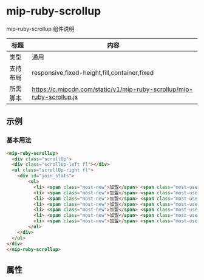# mip-ruby-scrollup

mip-ruby-scrollup 组件说明

标题|内容
----|----
类型|通用
支持布局|responsive,fixed-height,fill,container,fixed
所需脚本|https://c.mipcdn.com/static/v1/mip-ruby-scrollup/mip-ruby-scrollup.js

## 示例

### 基本用法
```html
<mip-ruby-scrollup>
  <div class="scrollUp">
  <div class="scrollUp-left fl"></div>
  <ul class="scrollUp-right fl">
	<div id="join_stats">
		<ul>
          <li> <span class="most-new">加盟</span> <span class="most-user"><a href="#" title="我想在江西省新余市代理集成墙面，请与我联系！">我想在江西省新余市代理，请与我联系;</a></span></li>
          <li> <span class="most-new">加盟</span> <span class="most-user"><a href="#" title="我想在扬州代理集成墙面，请与我联系！">我想在扬州代理集成墙面，请与我联系;</a></span></li>
          <li> <span class="most-new">加盟</span> <span class="most-user"><a href="#" title="我想在湖州代理集成墙面，请与我联系！">我想在湖州代理集成墙面，请与我联系;</a></span></li>
          <li> <span class="most-new">加盟</span> <span class="most-user"><a href="#" title="我想在杭州代理集成墙面，请与我联系！">我想在杭州代理集成墙面，请与我联系;</a></span></li>
          <li> <span class="most-new">加盟</span> <span class="most-user"><a href="#" title="我想在赣州代理集成墙面，请与我联系！">我想在赣州代理集成墙面，请与我联系;</a></span></li>
          <li> <span class="most-new">加盟</span> <span class="most-user"><a href="#" title="我想在广州代理集成墙面，请与我联系！">我想在广州代理集成墙面，请与我联系;</a></span></li>
          <li> <span class="most-new">加盟</span> <span class="most-user"><a href="#" title="我想在兰州代理集成墙面，请与我联系！">我想在兰州代理集成墙面，请与我联系;</a></span></li>
    	</ul>
	</div>
  </ul>
</div>
</mip-ruby-scrollup>
```

## 属性


